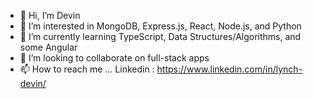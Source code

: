 - 👋 Hi, I’m Devin
- 👀 I’m interested in MongoDB, Express.js, React, Node.js, and Python
- 🌱 I’m currently learning TypeScript, Data Structures/Algorithms, and some Angular
- 💞️ I’m looking to collaborate on full-stack apps
- 📫 How to reach me ... Linkedin : https://www.linkedin.com/in/lynch-devin/
